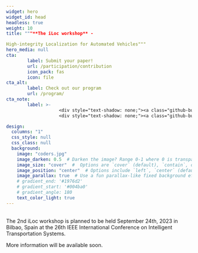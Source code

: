 ```yaml
---
widget: hero
widget_id: head
headless: true
weight: 10
title: """**The iLoc workshop** - 

High-integrity Localization for Automated Vehicles"""
hero_media: null
cta:
        label: Submit your paper!
        url: /participation/contribution
        icon_pack: fas
        icon: file
cta_alt:
        label: Check out our program
        url: /program/
cta_note:
        label: >-
                    <div style="text-shadow: none;"><a class="github-button" href="https://https://2023.ieee-itsc.org/" data-icon="octicon-star" data-size="large" data-show-count="true" aria-label="Star">IEEE ITSC 2023 conference website</a></div>
                    <div style="text-shadow: none;"><a class="github-button" href="https://sites.google.com/view/iloc-2022" data-icon="octicon-star" data-size="large" data-show-count="true" aria-label="Star">1st iLoc workshop 2022</a></div>

design:
  columns: "1"
  css_style: null
  css_class: null
  background:
    image: "coders.jpg"
    image_darken: 0.5  # Darken the image? Range 0-1 where 0 is transparent and 1 is opaque.
    image_size: "cover"  #  Options are `cover` (default), `contain`, or `actual` size.
    image_position: "center"  # Options include `left`, `center` (default), or `right`.
    image_parallax: true  # Use a fun parallax-like fixed background effect? true/false
    # gradient_end: '#1976d2'
    # gradient_start: '#004ba0'
    # gradient_angle: 180
    text_color_light: true
---
```

<br>
  The 2nd iLoc workshop is planned to be held September 24th, 2023 in Bilbao, Spain at the 26th IEEE International Conference on Intelligent Transportation Systems.
  
  More information will be available soon.

